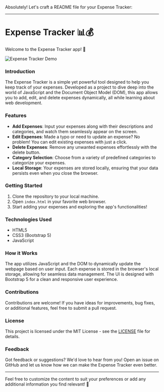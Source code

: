 Absolutely! Let's craft a README file for your Expense Tracker:

---

# Expense Tracker 📊💰

Welcome to the Expense Tracker app! 🎉

![Expense Tracker Demo](demo.gif)

### Introduction
The Expense Tracker is a simple yet powerful tool designed to help you keep track of your expenses. Developed as a project to dive deep into the world of JavaScript and the Document Object Model (DOM), this app allows you to add, edit, and delete expenses dynamically, all while learning about web development.

### Features
- **Add Expenses**: Input your expenses along with their descriptions and categories, and watch them seamlessly appear on the screen.
- **Edit Expenses**: Made a typo or need to update an expense? No problem! You can edit existing expenses with just a click.
- **Delete Expenses**: Remove any unwanted expenses effortlessly with the delete button.
- **Category Selection**: Choose from a variety of predefined categories to categorize your expenses.
- **Local Storage**: Your expenses are stored locally, ensuring that your data persists even when you close the browser.

### Getting Started
1. Clone the repository to your local machine.
2. Open `index.html` in your favorite web browser.
3. Start adding your expenses and exploring the app's functionalities!
   
### Technologies Used
- HTML5
- CSS3 (Bootstrap 5)
- JavaScript

### How it Works
The app utilizes JavaScript and the DOM to dynamically update the webpage based on user input. Each expense is stored in the browser's local storage, allowing for seamless data management. The UI is designed with Bootstrap 5 for a clean and responsive user experience.

### Contributions
Contributions are welcome! If you have ideas for improvements, bug fixes, or additional features, feel free to submit a pull request.

### License
This project is licensed under the MIT License - see the [LICENSE](LICENSE) file for details.

### Feedback
Got feedback or suggestions? We'd love to hear from you! Open an issue on GitHub and let us know how we can make the Expense Tracker even better.

---

Feel free to customize the content to suit your preferences or add any additional information you find relevant! 🚀
